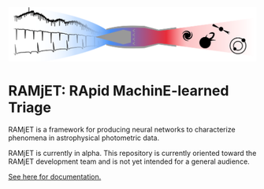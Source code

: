 ![ramjet_engine](docs/ramjet_engine.png)

# RAMjET: RApid MachinE-learned Triage

RAMjET is a framework for producing neural networks to characterize phenomena in astrophysical photometric data.

RAMjET is currently in alpha. This repository is currently oriented toward the RAMjET development team and is not yet intended for a general audience.

[See here for documentation.](https://astroramjet.readthedocs.io/en/latest/)
